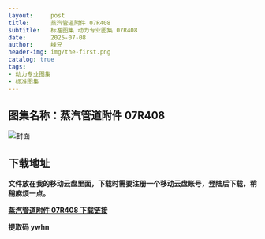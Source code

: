 ```yaml
---
layout:     post
title:      蒸汽管道附件 07R408
subtitle:   标准图集 动力专业图集 07R408
date:       2025-07-08
author:     峰兄
header-img: img/the-first.png
catalog: true
tags:
- 动力专业图集
- 标准图集
---
```

## 图集名称：蒸汽管道附件 07R408
![封面](https://pic1.imgdb.cn/item/6867954f58cb8da5c88fcc07.jpg)


## 下载地址 ##
**文件放在我的移动云盘里面，下载时需要注册一个移动云盘账号，登陆后下载，稍稍麻烦一点。**  
  
[**蒸汽管道附件 07R408 下载链接**](https://caiyun.139.com/w/i/2nQQTGLyggu6i)


**提取码 ywhn**

